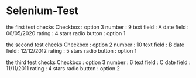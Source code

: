 # Selenium-Test

the first test checks 
      Checkbox : option 3
      number : 9
      text field : A
      date field : 06/05/2020
      rating : 4 stars
      radio button : option 1

the second test checks
      Checkbox : option 2
      number : 10
      text field : B
      date field : 12/12/2012
      rating : 5 stars
      radio button : option 1

the third test checks
      Checkbox : option 3
      number : 6
      text field : C
      date field : 11/11/2011
      rating : 4 stars
      radio button : option 2
